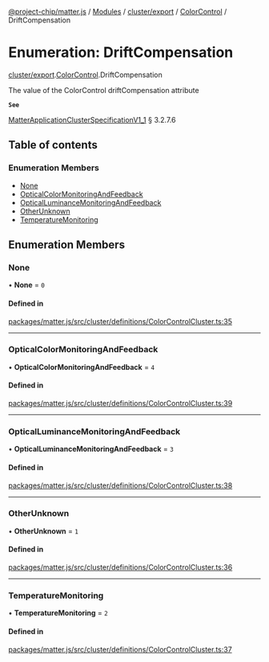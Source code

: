 [@project-chip/matter.js](../README.md) / [Modules](../modules.md) / [cluster/export](../modules/cluster_export.md) / [ColorControl](../modules/cluster_export.ColorControl.md) / DriftCompensation

# Enumeration: DriftCompensation

[cluster/export](../modules/cluster_export.md).[ColorControl](../modules/cluster_export.ColorControl.md).DriftCompensation

The value of the ColorControl driftCompensation attribute

**`See`**

[MatterApplicationClusterSpecificationV1_1](../interfaces/spec_export.MatterApplicationClusterSpecificationV1_1.md) § 3.2.7.6

## Table of contents

### Enumeration Members

- [None](cluster_export.ColorControl.DriftCompensation.md#none)
- [OpticalColorMonitoringAndFeedback](cluster_export.ColorControl.DriftCompensation.md#opticalcolormonitoringandfeedback)
- [OpticalLuminanceMonitoringAndFeedback](cluster_export.ColorControl.DriftCompensation.md#opticalluminancemonitoringandfeedback)
- [OtherUnknown](cluster_export.ColorControl.DriftCompensation.md#otherunknown)
- [TemperatureMonitoring](cluster_export.ColorControl.DriftCompensation.md#temperaturemonitoring)

## Enumeration Members

### None

• **None** = ``0``

#### Defined in

[packages/matter.js/src/cluster/definitions/ColorControlCluster.ts:35](https://github.com/project-chip/matter.js/blob/dfd1dc35/packages/matter.js/src/cluster/definitions/ColorControlCluster.ts#L35)

___

### OpticalColorMonitoringAndFeedback

• **OpticalColorMonitoringAndFeedback** = ``4``

#### Defined in

[packages/matter.js/src/cluster/definitions/ColorControlCluster.ts:39](https://github.com/project-chip/matter.js/blob/dfd1dc35/packages/matter.js/src/cluster/definitions/ColorControlCluster.ts#L39)

___

### OpticalLuminanceMonitoringAndFeedback

• **OpticalLuminanceMonitoringAndFeedback** = ``3``

#### Defined in

[packages/matter.js/src/cluster/definitions/ColorControlCluster.ts:38](https://github.com/project-chip/matter.js/blob/dfd1dc35/packages/matter.js/src/cluster/definitions/ColorControlCluster.ts#L38)

___

### OtherUnknown

• **OtherUnknown** = ``1``

#### Defined in

[packages/matter.js/src/cluster/definitions/ColorControlCluster.ts:36](https://github.com/project-chip/matter.js/blob/dfd1dc35/packages/matter.js/src/cluster/definitions/ColorControlCluster.ts#L36)

___

### TemperatureMonitoring

• **TemperatureMonitoring** = ``2``

#### Defined in

[packages/matter.js/src/cluster/definitions/ColorControlCluster.ts:37](https://github.com/project-chip/matter.js/blob/dfd1dc35/packages/matter.js/src/cluster/definitions/ColorControlCluster.ts#L37)
